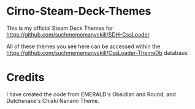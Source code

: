 # Cirno-Steam-Deck-Themes
This is my official Steam Deck Themes for https://github.com/suchmememanyskill/SDH-CssLoader.

All of these themes you see here can be accessed within the https://github.com/suchmememanyskill/CssLoader-ThemeDb database.

# Credits
I have created the code from EMERALD's Obsidian and Round, and Dutchsnake's Chiaki Nanami Theme.
